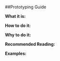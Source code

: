 ##Prototyping Guide

**What it is:**


**How to do it:**


**Why to do it:**


**Recommended Reading:**


**Examples:**
